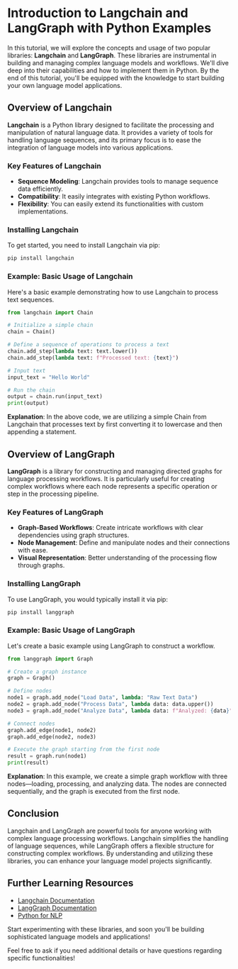 # Introduction to Langchain and LangGraph with Python Examples

In this tutorial, we will explore the concepts and usage of two popular libraries: **Langchain** and **LangGraph**. These libraries are instrumental in building and managing complex language models and workflows. We'll dive deep into their capabilities and how to implement them in Python. By the end of this tutorial, you'll be equipped with the knowledge to start building your own language model applications.

## Overview of Langchain

**Langchain** is a Python library designed to facilitate the processing and manipulation of natural language data. It provides a variety of tools for handling language sequences, and its primary focus is to ease the integration of language models into various applications.

### Key Features of Langchain
- **Sequence Modeling**: Langchain provides tools to manage sequence data efficiently.
- **Compatibility**: It easily integrates with existing Python workflows.
- **Flexibility**: You can easily extend its functionalities with custom implementations.

### Installing Langchain

To get started, you need to install Langchain via pip:

```bash
pip install langchain
```

### Example: Basic Usage of Langchain

Here's a basic example demonstrating how to use Langchain to process text sequences.

```python
from langchain import Chain

# Initialize a simple chain
chain = Chain()

# Define a sequence of operations to process a text
chain.add_step(lambda text: text.lower())
chain.add_step(lambda text: f"Processed text: {text}")

# Input text
input_text = "Hello World"

# Run the chain
output = chain.run(input_text)
print(output)
```

**Explanation**: In the above code, we are utilizing a simple Chain from Langchain that processes text by first converting it to lowercase and then appending a statement.

## Overview of LangGraph

**LangGraph** is a library for constructing and managing directed graphs for language processing workflows. It is particularly useful for creating complex workflows where each node represents a specific operation or step in the processing pipeline.

### Key Features of LangGraph
- **Graph-Based Workflows**: Create intricate workflows with clear dependencies using graph structures.
- **Node Management**: Define and manipulate nodes and their connections with ease.
- **Visual Representation**: Better understanding of the processing flow through graphs.

### Installing LangGraph

To use LangGraph, you would typically install it via pip:

```bash
pip install langgraph
```

### Example: Basic Usage of LangGraph

Let's create a basic example using LangGraph to construct a workflow.

```python
from langgraph import Graph

# Create a graph instance
graph = Graph()

# Define nodes
node1 = graph.add_node("Load Data", lambda: "Raw Text Data")
node2 = graph.add_node("Process Data", lambda data: data.upper())
node3 = graph.add_node("Analyze Data", lambda data: f"Analyzed: {data}")

# Connect nodes
graph.add_edge(node1, node2)
graph.add_edge(node2, node3)

# Execute the graph starting from the first node
result = graph.run(node1)
print(result)
```

**Explanation**: In this example, we create a simple graph workflow with three nodes—loading, processing, and analyzing data. The nodes are connected sequentially, and the graph is executed from the first node.

## Conclusion

Langchain and LangGraph are powerful tools for anyone working with complex language processing workflows. Langchain simplifies the handling of language sequences, while LangGraph offers a flexible structure for constructing complex workflows. By understanding and utilizing these libraries, you can enhance your language model projects significantly.

## Further Learning Resources

- [Langchain Documentation](https://langchain-docs.readthedocs.io/en/latest/)
- [LangGraph Documentation](https://langgraph-docs.readthedocs.io/en/latest/)
- [Python for NLP](https://realpython.com/natural-language-processing-spacy-python/)

Start experimenting with these libraries, and soon you'll be building sophisticated language models and applications!

Feel free to ask if you need additional details or have questions regarding specific functionalities!